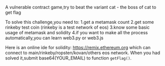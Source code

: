 A vulnerable contract game,try to beat the variant cat - the boss of cat to get flag

To solve this challenge,you need to:
1.get a metamask count
2.get some rinkeby test coin (rinkeby is a test network of eos)
3.know some basic usage of metamask and solidity
4.if you want to make all the process automatically,you can learn web3.py or web3.js

Here is an online ide for solidity: https://remix.ethereum.org which can connect to main/rinkeby/ropsten/kovan/others eos network.
When you had solved it,submit base64(YOUR_EMAIL) to function `getFlag()`.